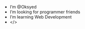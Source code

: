 - I’m @Oksyed
- I’m looking for programmer friends
- I’m learning Web Development
- </>

<!---
Oksyed/Oksyed is a ✨ special ✨ repository because its `README.md` (this file) appears on your GitHub profile.
You can click the Preview link to take a look at your changes.
--->
